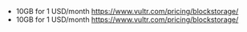 - 10GB for 1 USD/month https://www.vultr.com/pricing/blockstorage/
- 10GB for 1 USD/month https://www.vultr.com/pricing/blockstorage/
